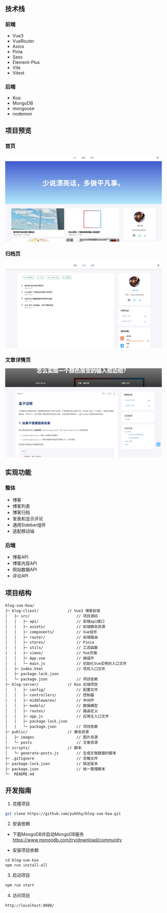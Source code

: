 ## 技术栈
### 前端
- Vue3
- VueRouter
- Axios
- Pinia
- Sass
- Element-Plus
- Vite
- Vitest
### 后端
- Koa
- MongoDB
- mongoose
- nodemon

## 项目预览

### 首页
![home](/public/images/docs1.jpg)
### 归档页
![archive](/public/images/docs2.jpg)
### 文章详情页
![blog](/public/images/docs3.jpg)

## 实现功能
### 整体
- 博客
- 博客列表
- 博客归档
- 发表和显示评论
- 通用Sidebar组件
- 适配移动端

### 后端
- 博客API
- 博客内容API
- 网站数据API
- 评论API

## 项目结构
```
blog-vue-koa/
├─ blog-client/             // Vue3 博客前端
│   ├─ src/                     // 项目源码
│   │   ├─ api/                 // 前端api接口
│   │   ├─ assets/              // 前端静态资源
│   │   ├─ components/          // Vue组件
│   │   ├─ router/              // 前端路由
│   │   ├─ stores/              // Pinia
│   │   ├─ utils/               // 工具函数
│   │   ├─ views/               // Vue页面
│   │   ├─ App.vue              // 根组件
│   │   └─ main.js              // 初始化Vue实例的入口文件
│   ├─ index.html               // 项目入口文件
│   ├─ package-lock.json
│   └─ package.json             // 项目依赖
├─ blog-server/             // Koa 后端项目
│   │   ├─ config/              // 配置文件
│   │   ├─ controllers/         // 控制器
│   │   ├─ middlewares/         // 中间件
│   │   ├─ models/              // 数据模型
│   │   ├─ routes/              // 路由定义
│   │   ├─ app.js               // 应用主入口文件
│   │   ├─ package-lock.json
│   |   └─ package.json         // 项目依赖
├─ public/                  // 静态资源
│   ├─ images                   // 图片资源
│   └─ posts                    // 文章资源
├─ scripts/                 // 脚本
│   └─ generate-posts.js        // 生成文章数据的脚本
├─ .gitignore                   // 忽略文件
├─ package-lock.json            // 锁定版本
├─ package.json                 // 统一管理脚本
└─  README.md
```


## 开发指南
1. 克隆项目
```bash
git clone https://github.com/yuhhhy/blog-vue-koa.git
```

2. 安装依赖
- 下载MongoDB并启动MongoDB服务
https://www.mongodb.com/try/download/community

- 安装项目依赖
```
cd blog-vue-koa
npm run install-all
```

3. 启动项目
```bash
npm run start
```

4. 访问项目
```bash
http://localhost:8080/
```

